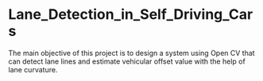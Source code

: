 # Lane_Detection_in_Self_Driving_Cars
The main objective of this project is to design a system using Open CV that can detect lane lines and estimate vehicular offset value with the help of lane curvature. 
